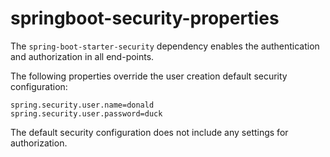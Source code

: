 # springboot-security-properties #

The ```spring-boot-starter-security``` dependency enables the authentication and authorization in all end-points.

The following properties override the user creation default security configuration:

```
spring.security.user.name=donald
spring.security.user.password=duck
```

The default security configuration does not include any settings for authorization.
